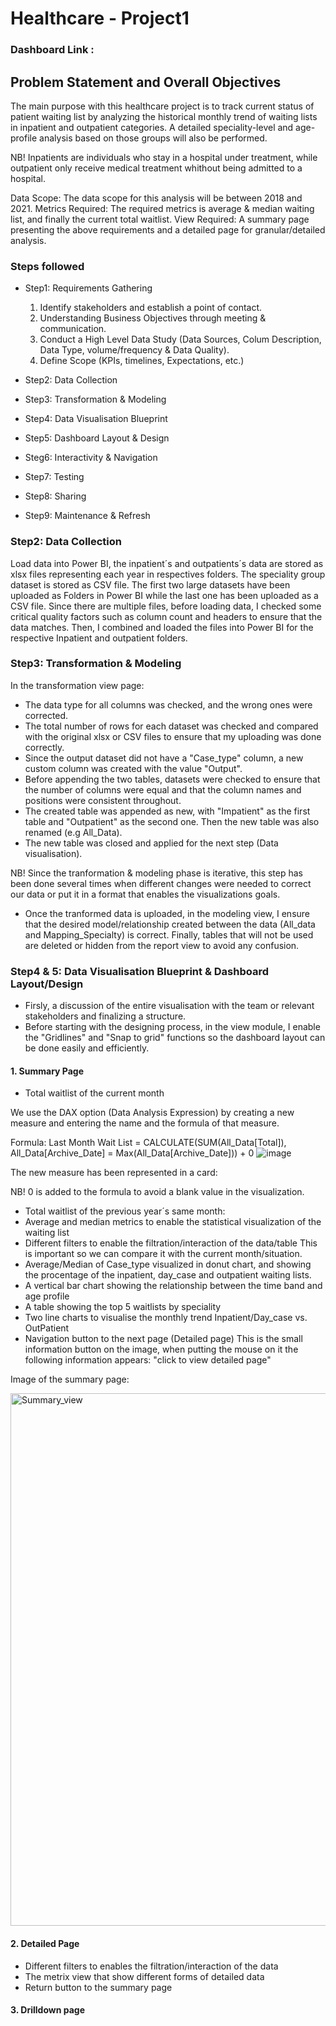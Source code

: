 # Healthcare - Project1

### Dashboard Link : 

## Problem Statement and Overall Objectives

The main purpose with this healthcare project is to track current status of patient waiting list by analyzing the historical monthly trend of waiting lists in inpatient and outpatient categories. A detailed speciality-level and age-profile analysis based on those groups will also be performed. 

NB! Inpatients are individuals who stay in a hospital under treatment, while outpatient only receive medical treatment whithout being admitted to a hospital. 

Data Scope: The data scope for this analysis will be between 2018 and 2021. 
Metrics Required: The required metrics is average & median waiting list, and finally the current total waitlist. 
View Required: A summary page presenting the above requirements and a detailed page for granular/detailed analysis. 


### Steps followed 

- Step1: Requirements Gathering
    1. Identify stakeholders and establish a point of contact. 
    2. Understanding Business Objectives through meeting & communication. 
    3. Conduct a High Level Data Study (Data Sources, Colum Description,
       Data Type, volume/frequency & Data Quality). 
    4. Define Scope (KPIs, timelines, Expectations, etc.)

- Step2: Data Collection    
- Step3: Transformation & Modeling
- Step4: Data Visualisation Blueprint 
- Step5: Dashboard Layout & Design 
- Steg6: Interactivity & Navigation
- Step7: Testing 
- Step8: Sharing
- Step9: Maintenance & Refresh

### Step2: Data Collection

Load data into Power BI, the inpatient´s and outpatients´s data are stored as xlsx files representing each year in respectives folders. The speciality group dataset is stored as CSV file. The first two large datasets have been uploaded as Folders in Power BI while the last one has been uploaded as a CSV file.
Since there are multiple files, before loading data, I checked some critical quality factors such as column count and headers to ensure that the data matches. Then, I combined and loaded the files into Power BI for the respective Inpatient and outpatient folders. 

### Step3: Transformation & Modeling

In the transformation view page: 
- The data type for all columns was checked, and the wrong ones were corrected.
- The total number of rows for each dataset was checked and compared with the original xlsx or CSV files to ensure that my uploading was done correctly.
- Since the output dataset did not have a "Case_type" column, a new custom column was created with the value "Output".
- Before appending the two tables, datasets were checked to ensure that the number of columns were equal and that the column names and positions were consistent throughout.
- The created table was appended as new, with "Impatient" as the first table and "Outpatient" as the second one. Then the new table was also renamed (e.g All_Data).
- The new table was closed and applied for the next step (Data visualisation).

NB! Since the tranformation & modeling phase is iterative, this step has been done several times when different changes were needed to correct our data or put it in a format that enables the visualizations goals. 

- Once the tranformed data is uploaded, in the modeling view, I ensure that the desired model/relationship created between the data (All_data and Mapping_Specialty) is correct. Finally, tables that will not be used are deleted or hidden from the report view to avoid any confusion.

### Step4 & 5: Data Visualisation Blueprint & Dashboard Layout/Design

- Firsly, a discussion of the entire visualisation with the team or relevant stakeholders and finalizing a structure.
- Before starting with the designing process, in the view module, I enable the "Gridlines" and "Snap to grid" functions so the dashboard layout can be done easily and efficiently.

#### 1. Summary Page 

- Total waitlist of the current month

We use the DAX option (Data Analysis Expression) by creating a new measure and entering the name and the formula of that measure.

Formula: Last Month Wait List = CALCULATE(SUM(All_Data[Total]), All_Data[Archive_Date] = Max(All_Data[Archive_Date])) + 0
![image](https://github.com/JeanBonheur01/PowerBI_Health_Care_P1/assets/131664311/883ee3aa-267c-41f8-87fb-623845bc38d1)

The new measure has been represented in a card: 

NB! 0 is added to the formula to avoid a blank value in the visualization. 
  
- Total waitlist of the previous year´s same month:
- Average and median metrics to enable the statistical visualization of the waiting list
- Different filters to enable the filtration/interaction of the data/table
  This is important so we can compare it with the current month/situation. 
- Average/Median of Case_type visualized in donut chart, and showing the procentage of the inpatient, day_case and outpatient waiting lists.
- A vertical bar chart showing the relationship between the time band and age profile
- A table showing the top 5 waitlists by speciality
- Two line charts to visualise the monthly trend Inpatient/Day_case vs. OutPatient
- Navigation button to the next page (Detailed page)
  This is the small information button on the image, when putting the mouse on it the following information appears: "click to view detailed page"

Image of the summary page: 

<img width="852" alt="Summary_view" src="https://github.com/JeanBonheur01/PowerBI_Health_Care_P1/assets/131664311/0b97fec4-657c-4954-a576-9cfdfc86d0e4">

#### 2. Detailed Page

- Different filters to enables the filtration/interaction of the data
- The metrix view that show different forms of detailed data
- Return button to the summary page

#### 3. Drilldown page
